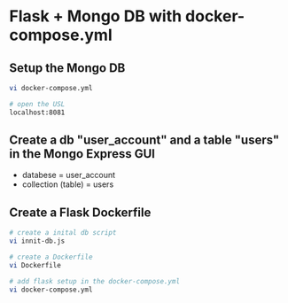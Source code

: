 # Flask + Mongo DB with docker-compose.yml

## Setup the Mongo DB
```bash
vi docker-compose.yml

# open the USL
localhost:8081
```

## Create a db "user_account" and a table "users" in the Mongo Express GUI
- databese = user_account
- collection (table) = users


## Create a Flask Dockerfile

```bash
# create a inital db script
vi innit-db.js

# create a Dockerfile
vi Dockerfile

# add flask setup in the docker-compose.yml
vi docker-compose.yml
```